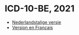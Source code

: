 # ICD-10-BE, 2021

* [Nederlandstalige versie](https://Standards1.github.io/NL)
* [Version en Français](https://Standards1.github.io/FR)
 
